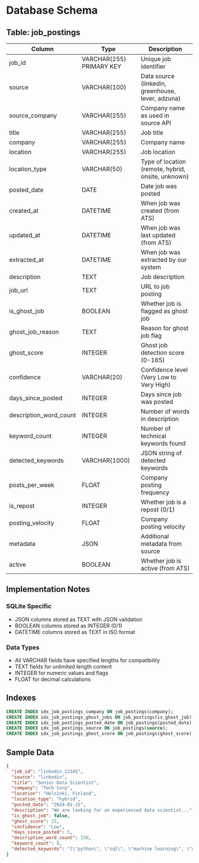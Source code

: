 # Database Schema

## Table: job_postings

| Column                 | Type                     | Description                                        |
| ---------------------- | ------------------------ | -------------------------------------------------- |
| job_id                 | VARCHAR(255) PRIMARY KEY | Unique job identifier                              |
| source                 | VARCHAR(100)             | Data source (linkedin, greenhouse, lever, adzuna)  |
| source_company         | VARCHAR(255)             | Company name as used in source API                 |
| title                  | VARCHAR(255)             | Job title                                          |
| company                | VARCHAR(255)             | Company name                                       |
| location               | VARCHAR(255)             | Job location                                       |
| location_type          | VARCHAR(50)              | Type of location (remote, hybrid, onsite, unknown) |
| posted_date            | DATE                     | Date job was posted                                |
| created_at             | DATETIME                 | When job was created (from ATS)                    |
| updated_at             | DATETIME                 | When job was last updated (from ATS)               |
| extracted_at           | DATETIME                 | When job was extracted by our system               |
| description            | TEXT                     | Job description                                    |
| job_url                | TEXT                     | URL to job posting                                 |
| is_ghost_job           | BOOLEAN                  | Whether job is flagged as ghost job                |
| ghost_job_reason       | TEXT                     | Reason for ghost job flag                          |
| ghost_score            | INTEGER                  | Ghost job detection score (0-165)                 |
| confidence             | VARCHAR(20)              | Confidence level (Very Low to Very High)          |
| days_since_posted      | INTEGER                  | Days since job was posted                          |
| description_word_count | INTEGER                  | Number of words in description                     |
| keyword_count          | INTEGER                  | Number of technical keywords found                 |
| detected_keywords      | VARCHAR(1000)            | JSON string of detected keywords                   |
| posts_per_week         | FLOAT                    | Company posting frequency                          |
| is_repost              | INTEGER                  | Whether job is a repost (0/1)                     |
| posting_velocity       | FLOAT                    | Company posting velocity                           |
| metadata               | JSON                     | Additional metadata from source                    |
| active                 | BOOLEAN                  | Whether job is active (from ATS)                   |

## Implementation Notes

### SQLite Specific
- JSON columns stored as TEXT with JSON validation
- BOOLEAN columns stored as INTEGER (0/1)
- DATETIME columns stored as TEXT in ISO format

### Data Types
- All VARCHAR fields have specified lengths for compatibility
- TEXT fields for unlimited length content
- INTEGER for numeric values and flags
- FLOAT for decimal calculations

## Indexes

```sql
CREATE INDEX idx_job_postings_company ON job_postings(company);
CREATE INDEX idx_job_postings_ghost_jobs ON job_postings(is_ghost_job);
CREATE INDEX idx_job_postings_posted_date ON job_postings(posted_date);
CREATE INDEX idx_job_postings_source ON job_postings(source);
CREATE INDEX idx_job_postings_ghost_score ON job_postings(ghost_score);
```

## Sample Data

```json
{
  "job_id": "linkedin_12345",
  "source": "linkedin",
  "title": "Senior Data Scientist",
  "company": "Tech Corp",
  "location": "Helsinki, Finland",
  "location_type": "hybrid",
  "posted_date": "2024-01-15",
  "description": "We are looking for an experienced data scientist...",
  "is_ghost_job": false,
  "ghost_score": 25,
  "confidence": "Low",
  "days_since_posted": 5,
  "description_word_count": 150,
  "keyword_count": 8,
  "detected_keywords": "[\"python\", \"sql\", \"machine learning\", \"aws\"]"
}
```